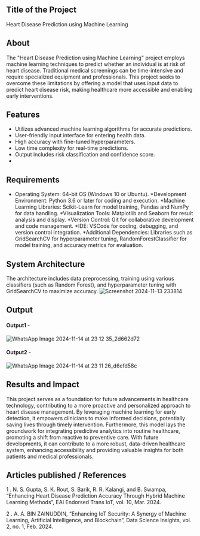 ## Title of the Project
Heart Disease Prediction using Machine Learning


## About
The "Heart Disease Prediction using Machine Learning" project employs machine learning techniques to predict whether an individual is at risk of heart disease. Traditional medical screenings can be time-intensive and require specialized equipment and professionals. This project seeks to overcome these limitations by offering a model that uses input data to predict heart disease risk, making healthcare more accessible and enabling early interventions.

## Features
- Utilizes advanced machine learning algorithms for accurate predictions.
- User-friendly input interface for entering health data.
- High accuracy with fine-tuned hyperparameters.
- Low time complexity for real-time predictions.
- Output includes risk classification and confidence score.
- 
## Requirements

* Operating System: 64-bit OS (Windows 10 or Ubuntu).
*Development Environment: Python 3.6 or later for coding and execution.
*Machine Learning Libraries: Scikit-Learn for model training, Pandas and NumPy for data handling.
*Visualization Tools: Matplotlib and Seaborn for result analysis and display.
*Version Control: Git for collaborative development and code management.
*IDE: VSCode for coding, debugging, and version control integration.
*Additional Dependencies: Libraries such as GridSearchCV for hyperparameter tuning, RandomForestClassifier for model training, and accuracy metrics for evaluation.

## System Architecture
The architecture includes data preprocessing, training using various classifiers (such as Random Forest), and hyperparameter tuning with GridSearchCV to maximize accuracy.
![Screenshot 2024-11-13 233814](https://github.com/user-attachments/assets/87c91d81-c0bb-42a5-916f-def5c7e9df48)


## Output


#### Output1 -

![WhatsApp Image 2024-11-14 at 23 12 35_2d662d72](https://github.com/user-attachments/assets/cb2f5dfa-0c37-4df1-9be1-58431b59add3)

#### Output2 -

![WhatsApp Image 2024-11-14 at 23 11 26_d6efd58c](https://github.com/user-attachments/assets/eee4d4cf-e311-4361-a590-a62bfbdaa09f)





## Results and Impact
This project serves as a foundation for future advancements in healthcare technology, contributing to a more proactive and personalized approach to heart disease management. By leveraging machine learning for early detection, it empowers clinicians to make informed decisions, potentially saving lives through timely intervention. Furthermore, this model lays the groundwork for integrating predictive analytics into routine healthcare, promoting a shift from reactive to preventive care. With future developments, it can contribute to a more robust, data-driven healthcare system, enhancing accessibility and providing valuable insights for both patients and medical professionals.


## Articles published / References
1 . N. S. Gupta, S. K. Rout, S. Barik, R. R. Kalangi, and B. Swampa, “Enhancing Heart Disease Prediction Accuracy Through Hybrid Machine Learning Methods”, EAI Endorsed Trans IoT, vol. 10, Mar. 2024.

2 . A. A. BIN ZAINUDDIN, “Enhancing IoT Security: A Synergy of Machine Learning, Artificial Intelligence, and Blockchain”, Data Science Insights, vol. 2, no. 1, Feb. 2024.



